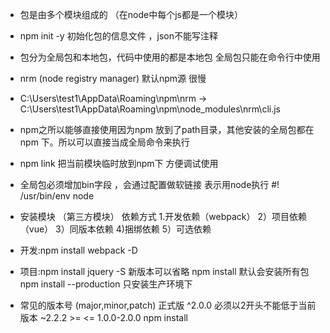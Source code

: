 - 包是由多个模块组成的 （在node中每个js都是一个模块）
- npm init -y 初始化包的信息文件 ，json不能写注释
- 包分为全局包和本地包，代码中使用的都是本地包 全局包只能在命令行中使用
- nrm (node registry manager) 默认npm源 很慢
- C:\Users\test1\AppData\Roaming\npm\nrm -> C:\Users\test1\AppData\Roaming\npm\node_modules\nrm\cli.js
- npm之所以能够直接使用因为npm 放到了path目录，其他安装的全局包都在npm 下。所以可以直接当成全局命令来执行

- npm link 把当前模块临时放到npm下 方便调试使用
- 全局包必须增加bin字段 ，会通过配置做软链接 表示用node执行 #! /usr/bin/env node
- 安装模块 （第三方模块） 依赖方式 1.开发依赖（webpack） 2）项目依赖（vue） 3）同版本依赖 4)捆绑依赖 5）可选依赖
- 开发:npm install webpack -D
- 项目:npm install jquery -S 新版本可以省略 npm install 默认会安装所有包 npm install --production 只安装生产环境下
- 常见的版本号 (major,minor,patch) 正式版 ^2.0.0 必须以2开头不能低于当前版本 ~2.2.2 >= <= 1.0.0-2.0.0 npm install